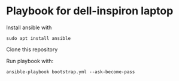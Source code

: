 # Playbook for dell-inspiron laptop
Install ansible with

`sudo apt install ansible`

Clone this repository

Run playbook with:

`ansible-playbook bootstrap.yml --ask-become-pass`